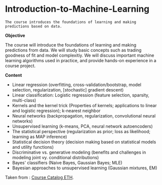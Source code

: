 # Introduction-to-Machine-Learning


	The course introduces the foundations of learning and making predictions based on data.
  
  
  **Objective**
  
The course will introduce the foundations of learning and making predictions from data. We will study basic concepts such as trading goodness of fit and model complexitiy. We will discuss important machine learning algorithms used in practice, and provide hands-on experience in a course project.
  
  **Content**
  
  - Linear regression (overfitting, cross-validation/bootstrap, model selection, regularization, [stochastic] gradient descent)
- Linear classification: Logistic regression (feature selection, sparsity, multi-class)
- Kernels and the kernel trick (Properties of kernels; applications to linear and logistic regression); k-nearest neighbor
- Neural networks (backpropagation, regularization, convolutional neural networks)
- Unsupervised learning (k-means, PCA, neural network autoencoders)
- The statistical perspective (regularization as prior; loss as likelihood; learning as MAP inference)
- Statistical decision theory (decision making based on statistical models and utility functions)
- Discriminative vs. generative modeling (benefits and challenges in modeling joint vy. conditional distributions)
- Bayes' classifiers (Naive Bayes, Gaussian Bayes; MLE)
- Bayesian approaches to unsupervised learning (Gaussian mixtures, EM)

Taken from : [Course Catalog ETH](http://www.vvz.ethz.ch/Vorlesungsverzeichnis/lerneinheit.view?semkez=2022S&ansicht=KATALOGDATEN&lerneinheitId=158028&lang=en).
